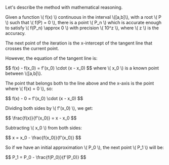 <p>Let's describe the method with mathematical reasoning.</p>

<p>Given a function \( f(x) \) continuous in the interval \([a,b]\), with a root \( P \) such that \( f(P) = 0 \), there is a point \( P_n \) which is accurate enough to satisfy \( f(P_n) \approx 0 \) with precision \( 10^z \), where \( z \) is the accuracy.</p>

<p>The next point of the iteration is the x-intercept of the tangent line that crosses the current point.</p>

<p>However, the equation of the tangent line is:</p>
$$
f(x) - f(x_0) = f'(x_0) \cdot (x - x_0)
$$
where \( x_0 \) is a known point between \([a,b]\).

<p>The point that belongs both to the line above and the x-axis is the point where \( f(x) = 0 \), so:</p>
$$
f(x) - 0 = f'(x_0) \cdot (x - x_0)
$$

<p>Dividing both sides by \( f'(x_0) \), we get:</p>
$$
\frac{f(x)}{f'(x_0)} = x - x_0
$$

<p>Subtracting \( x_0 \) from both sides:</p>
$$
x = x_0 - \frac{f(x_0)}{f'(x_0)}
$$

<p>So if we have an initial approximation \( P_0 \), the next point \( P_1 \) will be:</p>
$$
P_1 = P_0 - \frac{f(P_0)}{f'(P_0)}
$$